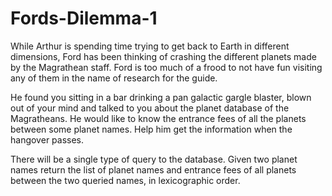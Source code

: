 # Fords-Dilemma-1

While Arthur is spending time trying to get back to Earth in different dimensions, Ford has been thinking of crashing the different planets made by the Magrathean staff. Ford is too much of a frood to not have fun visiting any of them in the name of research for the guide.

He found you sitting in a bar drinking a pan galactic gargle blaster, blown out of your mind and talked to you about the planet database of the Magratheans. He would like to know the entrance fees of all the planets between some planet names. Help him get the information when the hangover passes.

There will be a single type of query to the database.
Given two planet names return the list of planet names and entrance fees of all planets between the two queried names, in lexicographic order.

